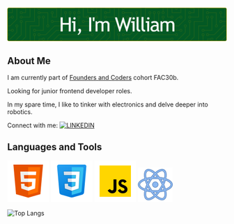 ![Header](./william-header.png)

## About Me

I am currently part of [Founders and Coders](https://www.foundersandcoders.com/) cohort FAC30b.

Looking for junior frontend developer roles.

In my spare time, I like to tinker with electronics and delve deeper into robotics.

Connect with me:  [![LINKEDIN](https://img.shields.io/badge/LinkedIn-0077B5?style=for-the-badge&logo=linkedin&logoColor=white)](https://www.linkedin.com/in/william-man/)

## Languages and Tools

![HTML](./html-96.png) ![CSS](./css-96.png) ![JAVASCRIPT](./javascript-96.png) ![REACT](./react-80.png)

![Top Langs](https://github-readme-stats.vercel.app/api/top-langs/?username=william-man&size_weight=0.5&count_weight=0.5&title_color=fff&text_color=fff&border_color=C0A702&bg_color=035924&border_radius=9&card_width=500)

<!--
**william-man/William-Man** is a ✨ _special_ ✨ repository because its `README.md` (this file) appears on your GitHub profile.

Here are some ideas to get you started:
&title_color=#fff&text_color=#fff&border_color=#C0A702&bg_color=#035924&border_radius=9
- 🔭 I’m currently working on ...
- 🌱 I’m currently learning ...
- 👯 I’m looking to collaborate on ...
- 🤔 I’m looking for help with ...
- 💬 Ask me about ...
- 📫 How to reach me: ...
- 😄 Pronouns: ...
- ⚡ Fun fact: ...
-->
